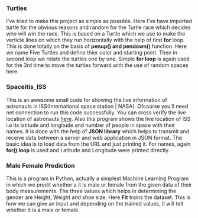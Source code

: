 ### Turtles
I've tried to make this project as simple as possible. 
Here I've have imported turtle for the obvious reasons and random for the Turtle race which decides who will win the race.
This is based on a Turtle which we use to make the verticle lines on which they run horizontally with the help of first **for** loop. 
This is done totally on the basis of **penup() and pendown()** function. Here we name Five Turtles and define thier color and starting point. Then in second loop we rotate the turtles one by one. Simple **for loop** is again used for the 3rd time to move the turtles forward with the use of random spaces here.

### Spaceitis_ISS
This is an awesome small code for showing the live information of astronauts in ISS(International space station | NASA). Ofcourse you'll need net connection to run this code successfully.
You can cross verify the live location of astronauts [here](https://www.howmanypeopleareinspacerightnow.com//). Also this program shows the live location of ISS i.e its latitude and longitude and number of people in space with their names. It is done with the help of **JSON library** which helps to transmit and receive data between a server and web application in JSON format. The basic idea is to load data from the URL and just printing it. For names, again **for() loop** is used and Latitude and Longitude were printed directly.

### Male Female Prediction
This is a program in Python, actually a simplest Machine Learning Program in which we predit whether a it is male or female from the given data of their body measurements. The three values which helps in determining the gender are Height, Weight and shoe size. Here **Fit** trains the dataset. This is how we can give an input and depending on the trained  values, it will tell whether it is a male or female.
